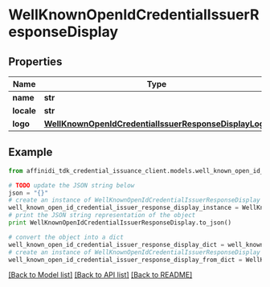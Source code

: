 # WellKnownOpenIdCredentialIssuerResponseDisplay

## Properties

| Name       | Type                                                                                                            | Description | Notes      |
| ---------- | --------------------------------------------------------------------------------------------------------------- | ----------- | ---------- |
| **name**   | **str**                                                                                                         |             | [optional] |
| **locale** | **str**                                                                                                         |             | [optional] |
| **logo**   | [**WellKnownOpenIdCredentialIssuerResponseDisplayLogo**](WellKnownOpenIdCredentialIssuerResponseDisplayLogo.md) |             | [optional] |

## Example

```python
from affinidi_tdk_credential_issuance_client.models.well_known_open_id_credential_issuer_response_display import WellKnownOpenIdCredentialIssuerResponseDisplay

# TODO update the JSON string below
json = "{}"
# create an instance of WellKnownOpenIdCredentialIssuerResponseDisplay from a JSON string
well_known_open_id_credential_issuer_response_display_instance = WellKnownOpenIdCredentialIssuerResponseDisplay.from_json(json)
# print the JSON string representation of the object
print WellKnownOpenIdCredentialIssuerResponseDisplay.to_json()

# convert the object into a dict
well_known_open_id_credential_issuer_response_display_dict = well_known_open_id_credential_issuer_response_display_instance.to_dict()
# create an instance of WellKnownOpenIdCredentialIssuerResponseDisplay from a dict
well_known_open_id_credential_issuer_response_display_from_dict = WellKnownOpenIdCredentialIssuerResponseDisplay.from_dict(well_known_open_id_credential_issuer_response_display_dict)
```

[[Back to Model list]](../README.md#documentation-for-models) [[Back to API list]](../README.md#documentation-for-api-endpoints) [[Back to README]](../README.md)

